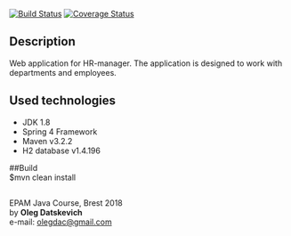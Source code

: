 [![Build Status](https://travis-ci.org/Brest-Java-Course-2018/olegdatskevich.svg?branch=master)](https://travis-ci.org/Brest-Java-Course-2018/olegdatskevich)
[![Coverage Status](https://coveralls.io/repos/github/Brest-Java-Course-2018/olegdatskevich/badge.svg)](https://coveralls.io/github/Brest-Java-Course-2018/olegdatskevich)  

## Description    
Web application for HR-manager. The application is designed to work with departments and employees.  
## Used technologies
* JDK 1.8  
* Spring 4 Framework  
* Maven v3.2.2  
* H2 database v1.4.196

##Build  
       $mvn clean install

## 
EPAM Java Course, Brest 2018  
by **Oleg Datskevich**  
e-mail: olegdac@gmail.com
